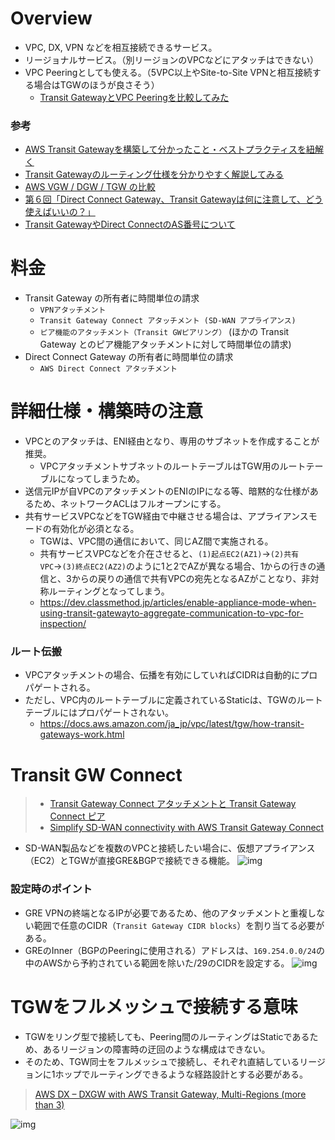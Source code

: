 # Overview
 - VPC, DX, VPN などを相互接続できるサービス。
 - リージョナルサービス。（別リージョンのVPCなどにアタッチはできない）
 - VPC Peeringとしても使える。（5VPC以上やSite-to-Site VPNと相互接続する場合はTGWのほうが良さそう）
   - [Transit GatewayとVPC Peeringを比較してみた](https://dev.classmethod.jp/articles/different-from-vpc-peering-and-transit-gateway-japanese/)

### 参考
 - [AWS Transit Gatewayを構築して分かったこと・ベストプラクティスを紐解く](https://blog.serverworks.co.jp/transit-gateway-best-practice)
 - [Transit Gatewayのルーティング仕様を分かりやすく解説してみる](https://blog.serverworks.co.jp/tech/2020/06/30/transit-gateway-routing/)
 - [AWS VGW / DGW / TGW の比較](https://www.megaport.com/ja/blog/aws-vgw-vs-dgw-vs-tgw/)
 - [第６回「Direct Connect Gateway、Transit Gatewayは何に注意して、どう使えばいいの？」](https://atbex.attokyo.co.jp/blog/detail/40/)
 - [Transit GatewayやDirect ConnectのAS番号について](https://blog.serverworks.co.jp/tech/2020/07/01/asn-with-dx-transitgateway/)

# 料金
 - Transit Gateway の所有者に時間単位の請求
   - `VPNアタッチメント`
   - `Transit Gateway Connect アタッチメント (SD-WAN アプライアンス)`
   - `ピア機能のアタッチメント（Transit GWピアリング）` (ほかの Transit Gateway とのピア機能アタッチメントに対して時間単位の請求)
 - Direct Connect Gateway の所有者に時間単位の請求
   - `AWS Direct Connect アタッチメント`

# 詳細仕様・構築時の注意
 - VPCとのアタッチは、ENI経由となり、専用のサブネットを作成することが推奨。
   - VPCアタッチメントサブネットのルートテーブルはTGW用のルートテーブルになってしまうため。
 - 送信元IPが自VPCのアタッチメントのENIのIPになる等、暗黙的な仕様があるため、ネットワークACLはフルオープンにする。
 - 共有サービスVPCなどをTGW経由で中継させる場合は、アプライアンスモードの有効化が必須となる。
   - TGWは、VPC間の通信において、同じAZ間で実施される。
   - 共有サービスVPCなどを介在させると、`(1)起点EC2(AZ1)`→`(2)共有VPC`→`(3)終点EC2(AZ2)`のように1と2でAZが異なる場合、1からの行きの通信と、3からの戻りの通信で共有VPCの宛先となるAZがことなり、非対称ルーティングとなってしまう。
   - https://dev.classmethod.jp/articles/enable-appliance-mode-when-using-transit-gatewayto-aggregate-communication-to-vpc-for-inspection/
 
 ### ルート伝搬
 - VPCアタッチメントの場合、伝播を有効にしていればCIDRは自動的にプロパゲートされる。
 - ただし、VPC内のルートテーブルに定義されているStaticは、TGWのルートテーブルにはプロパゲートされない。
   - https://docs.aws.amazon.com/ja_jp/vpc/latest/tgw/how-transit-gateways-work.html
 
# Transit GW Connect
> - [Transit Gateway Connect アタッチメントと Transit Gateway Connect ピア](https://docs.aws.amazon.com/ja_jp/vpc/latest/tgw/tgw-connect.html)
> - [Simplify SD-WAN connectivity with AWS Transit Gateway Connect](https://aws.amazon.com/jp/blogs/networking-and-content-delivery/simplify-sd-wan-connectivity-with-aws-transit-gateway-connect/)
- SD-WAN製品などを複数のVPCと接続したい場合に、仮想アプライアンス（EC2）とTGWが直接GRE&BGPで接続できる機能。
![img](https://d2908q01vomqb2.cloudfront.net/5b384ce32d8cdef02bc3a139d4cac0a22bb029e8/2020/12/10/tgw-high-level-architecture-fig-1-v1.png)

### 設定時のポイント
 - GRE VPNの終端となるIPが必要であるため、他のアタッチメントと重複しない範囲で任意のCIDR（`Transit Gateway CIDR blocks`）を割り当てる必要がある。
 - GREのInner（BGPのPeeringに使用される）アドレスは、`169.254.0.0/24`の中のAWSから予約されている範囲を除いた/29のCIDRを設定する。
![img](https://d1tlzifd8jdoy4.cloudfront.net/wp-content/uploads/2020/12/fig1-tgwconnect.png)


# TGWをフルメッシュで接続する意味
- TGWをリング型で接続しても、Peering間のルーティングはStaticであるため、あるリージョンの障害時の迂回のような構成はできない。
- そのため、TGW同士をフルメッシュで接続し、それぞれ直結しているリージョンに1ホップでルーティングできるような経路設計とする必要がある。
> [AWS DX – DXGW with AWS Transit Gateway, Multi-Regions (more than 3)](https://docs.aws.amazon.com/whitepapers/latest/hybrid-connectivity/aws-dx-dxgw-with-aws-transit-gateway-multi-regions-more-than-3.html)

![img](https://docs.aws.amazon.com/images/whitepapers/latest/hybrid-connectivity/images/dx-dxgw-transit-gateway-multi-regions.png)
